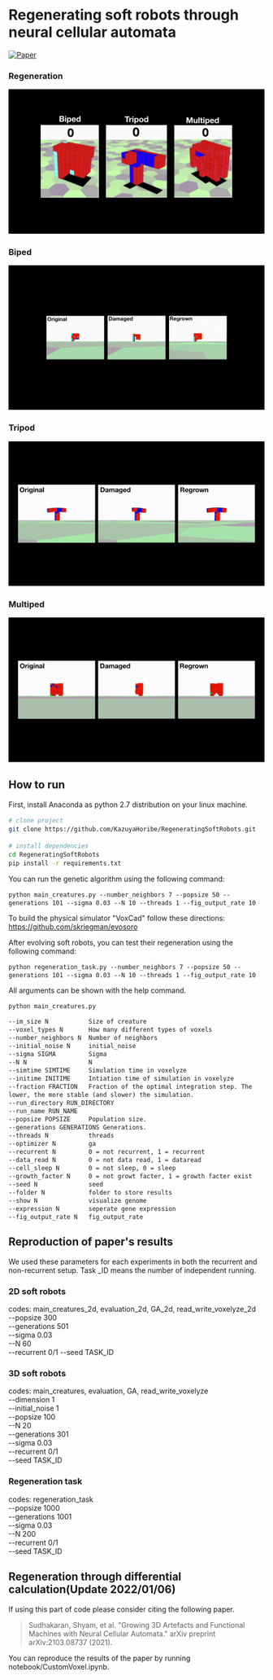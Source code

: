 <!-- 
<p align="center">
  <img src="images/carsmallest.gif" />
</p> -->
# Regenerating soft robots through neural cellular automata  

[![Paper](https://img.shields.io/badge/paper-arxiv.2007.02686-B31B1B.svg)](https://arxiv.org/abs/2102.02579)  


### Regeneration  
![](images/regeneration.gif)  
### Biped  
![](images/biped.gif)  
### Tripod  
![](images/tripod.gif)  
### Multiped  
![](images/multiped.gif)  

## How to run
<!-- <img src="http://www.sciweavers.org/tex2img.php?eq=%20%5Csqrt%7Bab%7D%20&bc=White&fc=Black&im=tif&fs=12&ff=arev&edit=0" align="center" border="0" alt=" \sqrt{ab} " width="" height="" /> -->

First, install Anaconda as python 2.7 distribution on your linux machine.  

```bash
# clone project   
git clone https://github.com/KazuyaHoribe/RegeneratingSoftRobots.git   

# install dependencies    
cd RegeneratingSoftRobots 
pip install -r requirements.txt
```

You can run the genetic algorithm using the following command: 
```
python main_creatures.py --number_neighbors 7 --popsize 50 --generations 101 --sigma 0.03 --N 10 --threads 1 --fig_output_rate 10
```

To build the physical simulator "VoxCad" follow these directions:
https://github.com/skriegman/evosoro  

After evolving soft robots, you can test their regeneration using the following command:

```
python regeneration_task.py --number_neighbors 7 --popsize 50 --generations 101 --sigma 0.03 --N 10 --threads 1 --fig_output_rate 10
```

All arguments can be shown with the help command.  

```
python main_creatures.py
```

```
--im_size N           Size of creature
--voxel_types N       How many different types of voxels
--number_neighbors N  Number of neighbors
--initial_noise N     initial_noise
--sigma SIGMA         Sigma
--N N                 N
--simtime SIMTIME     Simulation time in voxelyze
--initime INITIME     Intiation time of simulation in voxelyze
--fraction FRACTION   Fraction of the optimal integration step. The lower, the more stable (and slower) the simulation.
--run_directory RUN_DIRECTORY
--run_name RUN_NAME
--popsize POPSIZE     Population size.
--generations GENERATIONS Generations.
--threads N           threads
--optimizer N         ga
--recurrent N         0 = not recurrent, 1 = recurrent
--data_read N         0 = not data read, 1 = dataread
--cell_sleep N        0 = not sleep, 0 = sleep
--growth_facter N     0 = not growt facter, 1 = growth facter exist
--seed N              seed
--folder N            folder to store results
--show N              visualize genome
--expression N        seperate gene expression
--fig_output_rate N   fig_output_rate
```

##  Reproduction of paper's results
<!-- <img src="http://www.sciweavers.org/tex2img.php?eq=%20%5Csqrt%7Bab%7D%20&bc=White&fc=Black&im=tif&fs=12&ff=arev&edit=0" align="center" border="0" alt=" \sqrt{ab} " width="" height="" /> -->

We used these parameters for each experiments in both the recurrent and non-recurrent setup.
Task _ID means the number of independent running.  

### 2D soft robots  
codes: main_creatures_2d, evaluation_2d, GA_2d, read_write_voxelyze_2d  
--popsize 300  
--generations 501  
--sigma 0.03  
--N 60  
--recurrent 0/1 
--seed TASK_ID  

### 3D soft robots
codes: main_creatures, evaluation, GA, read_write_voxelyze  
--dimension 1  
--initial_noise 1  
--popsize 100  
--N 20  
--generations 301  
--sigma 0.03  
--recurrent 0/1  
--seed TASK_ID  

### Regeneration task
codes: regeneration_task  
--popsize 1000  
--generations 1001  
--sigma 0.03  
--N 200  
--recurrent 0/1  
--seed TASK_ID  

## Regeneration through differential calculation(Update 2022/01/06)

If using this part of code please consider citing the following paper.

> Sudhakaran, Shyam, et al. "Growing 3D Artefacts and Functional Machines with Neural Cellular Automata." arXiv preprint arXiv:2103.08737 (2021).

You can reproduce the results of the paper by running notebook/CustomVoxel.ipynb.

